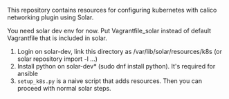 This repository contains resources for configuring kubernetes with calico networking plugin using Solar.

You need solar dev env for now. Put Vagrantfile_solar instead of default Vagrantfile that is included in solar.

1. Login on solar-dev, link this directory as /var/lib/solar/resources/k8s (or solar repository import -l ...)
2. Install python on solar-dev* (sudo dnf install python). It's required for ansible
3. `setup_k8s.py` is a naive script that adds resources. Then you can proceed with normal solar steps.
